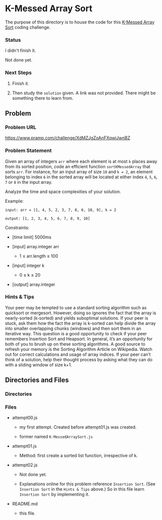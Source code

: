 # K-Messed Array Sort

The purpose of this directory is to house the code for this [K-Messed Array Sort](https://www.pramp.com/challenge/XdMZJgZoAnFXqwjJwnBZ) coding challenge.

### Status

I didn't finish it.

Not done yet.

### Next Steps

1. Finish it.

2. Then study the `solution` given. A link was not provided. There might be something there to learn from.

## Problem

### Problem URL

https://www.pramp.com/challenge/XdMZJgZoAnFXqwjJwnBZ

### Problem Statement

Given an array of integers `arr` where each element is at most `k` places away from its sorted position, code an efficient function `sortKMessedArray` that sorts `arr`. For instance, for an input array of size `10` and `k = 2`, an element belonging to index `6` in the sorted array will be located at either index `4`, `5`, `6`, `7` or `8` in the input array.

Analyze the time and space complexities of your solution.

Example:

```
input: arr = [1, 4, 5, 2, 3, 7, 8, 6, 10, 9], k = 2

output: [1, 2, 3, 4, 5, 6, 7, 8, 9, 10]
```

Constraints:

- [time limit] 5000ms

- [input] array.integer arr

  - 1 ≤ arr.length ≤ 100

- [input] integer k

  - 0 ≤ k ≤ 20

- [output] array.integer

### Hints & Tips

Your peer may be tempted to use a standard sorting algorithm such as quicksort or mergesort. However, doing so ignores the fact that the array is nearly-sorted (k-sorted) and yields suboptimal solutions.
If your peer is stuck, ask them how the fact the array is k-sorted can help divide the array into smaller overlapping chunks (windows) and then sort them in an iterative way.
This question is a good opportunity to check if your peer remembers Insertion Sort and Heapsort. In general, it’s an opportunity for both of you to brush up on these sorting algorithms. A good source to refresh your memory is the Sorting Algorithm Article on Wikipedia.
Watch out for correct calculations and usage of array indices.
If your peer can’t think of a solution, help their thought process by asking what they can do with a sliding window of size k+1.

## Directories and Files

### Directories

### Files

- attempt00.js

  - my first attempt. Created before attempt01.js was created.

  - former named `K-MessedArraySort.js`

- attempt01.js

  - Method: first create a sorted list function, irrespective of k.

- attempt02.js

  - Not done yet.

  - Explanations online for this problem reference `Insertion Sort`. (See `Insertion Sort` in the `Hints & Tips` above.) So in this file learn `Insertion Sort` by implementing it.

- README.md
  - this file.
